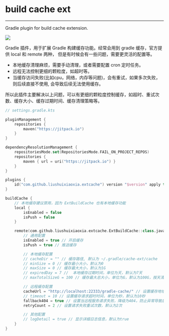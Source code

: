 # build cache ext

---

Gradle plugin for build cache extension.

[![](https://jitpack.io/v/liushuixiaoxia/build-cache-ext.svg)](https://jitpack.io/#liushuixiaoxia/build-cache-ext)

Gradle 插件，用于扩展 Gradle 构建缓存功能。经常会用到 gradle 缓存，官方提供 local 和 remote 两种， 但是有时候会有一些问题，需要更灵活的配置等。

* 本地缓存清理麻烦，需要手动清理，或者需要配置 cron 定时任务。
* 远程无法控制更细的颗粒度，如超时等。
* 当缓存访问失败(比如cpu，网络，内存等问题)，会有重试，如果多次失败，则后续直接不使用, 会导致后续无法使用缓存。

所以此插件主要解决以上问题，可以有更细的颗粒度控制缓存，如超时、重试次数、缓存大小、缓存过期时间、缓存清理策略等。

```kotlin
// settings.gradle.kts

pluginManagement {
    repositories {
        maven("https://jitpack.io")
    }
}

dependencyResolutionManagement {
    repositoriesMode.set(RepositoriesMode.FAIL_ON_PROJECT_REPOS)
    repositories {
        maven { url = uri("https://jitpack.io") }
    }
}

plugins {
    id("com.github.liushuixiaoxia.extcache") version "$version" apply true
}

buildCache {
    // 本地缓存建议禁用，因为 ExtBuildCache 也有本地缓存功能
    local {
        isEnabled = false
        isPush = false
    }

    remote(com.github.liushuixiaoxia.extcache.ExtBuildCache::class.java) {
        // 通用配置
        isEnabled = true // 开启缓存
        isPush = true // 推送缓存

        // 本地缓存配置 
        // cacheDir = "" // 缓存路径, 默认为 ~/.gradle/cache-ext/cache
        // minSize = 0 // 缓存最小大小，默认为0
        // maxSize = 0 // 缓存最大大小，默认为1G
        // expiredDay = 7 //  本地缓存过期时间，单位为天，默认为7天
        // maxTotalSizeG = 100 // 缓存最大总大小，单位为G，默认为100G，按天清理，超过100G的缓存会清理全部

        // 远程缓存配置
        cacheUrl = "http://localhost:22333/gradle-cache/" // 设置缓存地址, 请替换为实际地址，不设置则不使用远程缓存
        // timeout = 10 // 设置缓存请求超时时间，单位为秒，默认为10秒 
        fallback404 = true // 设置当远程服务请求失败，降级为404，防止异常导致后续无法使用缓存
        retryCount = 2 // 设置请求失败重试次数，默认为2次

        // 其他配置
        // logDetail = true // 显示详细日志信息，默认为true
    }
}
```